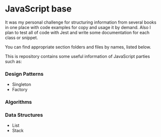 # JavaScript base

It was my personal challenge for structuring information from several books in one place with code examples for copy and usage it by demand. Also I plan to test all of code with Jest and write some documentation for each class or snippet.

You can find appropriate section folders and files by names, listed below.

This is repository contains some useful information of JavaScript parties such as:

### Design Patterns
- Singleton
- Factory

### Algorithms

### Data Structures
- List 
- Stack
